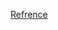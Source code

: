 [Refrence](https://github.com/katipogluMustafa/8086_microprocessor/tree/master/01_Basics/03_8255_Keypad)

